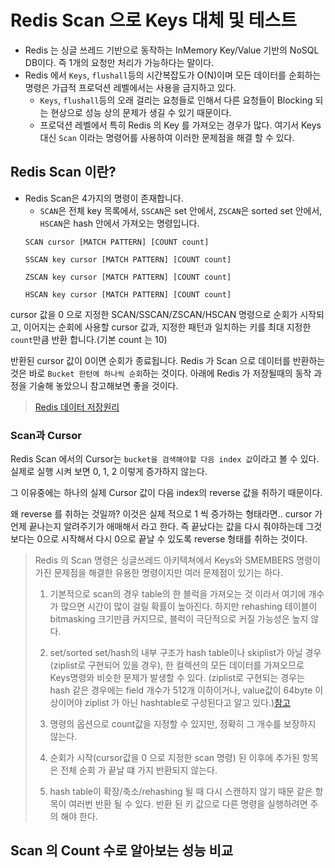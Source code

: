 # Redis Scan 으로 Keys 대체 및 테스트

- Redis 는 싱글 쓰레드 기반으로 동작하는 InMemory Key/Value 기반의 NoSQL DB이다. 즉 1개의 요청만 처리가 가능하다는 말이다.
- Redis 에서 `Keys`, `flushall`등의 시간복잡도가 O(N)이며 모든 데이터를 순회하는 명령은 가급적 프로덕션 레벨에서는 사용을 금지하고 있다.
  - `Keys`, `flushall`등의 오래 걸리는 요청들로 인해서 다른 요청들이 Blocking 되는 현상으로 성능 상의 문제가 생길 수 있기 때문이다.
  - 프로덕션 레벨에서 특히 Redis 의 Key 를 가져오는 경우가 많다. 여기서 Keys 대신 `Scan` 이라는 명령어를 사용하여 이러한 문제점을 해결 할 수 있다.
 


## Redis Scan 이란?
  - Redis Scan은 4가지의 명령이 존재합니다.
    - `SCAN`은 전체 key 목록에서, `SSCAN`은 set 안에서, `ZSCAN`은 sorted set 안에서, `HSCAN`은 hash 안에서 가져오는 명령입니다.
    ~~~redis
    SCAN cursor [MATCH PATTERN] [COUNT count]

    SSCAN key cursor [MATCH PATTERN] [COUNT count]

    ZSCAN key cursor [MATCH PATTERN] [COUNT count]

    HSCAN key cursor [MATCH PATTERN] [COUNT count]
    ~~~

cursor 값을 0 으로 지정한 SCAN/SSCAN/ZSCAN/HSCAN 명령으로 순회가 시작되고, 이어지는 순회에 사용할 cursor 값과, 지정한 패턴과 일치하는 키를 최대 지정한 `count`만큼 반환 합니다.(기본 count 는 10)

반환된 cursor 값이 0이면 순회가 종료됩니다. Redis 가 Scan 으로 데이터를 반환하는 것은 바로 `Bucket 한턴에 하나씩 순회`하는 것이다. 아래에 Redis 가 저장될때의 동작 과정을 기술해 놓았으니 참고해보면 좋을 것이다.

>[Redis 데이터 저장원리](https://github.com/russell-seo/TIL/blob/main/DB/RedisApply.md)



### Scan과 Cursor

Redis Scan 에서의 Cursor는 `bucket을 검색해야할 다음 index 값`이라고 볼 수 있다. 실제로 실행 시켜 보면 0, 1, 2 이렇게 증가하지 않는다.

그 이유중에는 하나의 실제 Cursor 값이 다음 index의 reverse 값을 취하기 때문이다.

왜 reverse 를 취하는 것일까? 이것은 실제 적으로 1 씩 증가하는 형태라면.. cursor 가 언제 끝나는지 알려주기가 애매해서 라고 한다. 즉 끝났다는 값을 다시 줘야하는데 그것보다는 0으로 시작해서 다시 0으로 끝날 수 있도록 reverse 형태를 취하는 것이다.

> Redis 의 Scan 명령은 싱글쓰레드 아키텍쳐에서 Keys와 SMEMBERS 명령이 가진 문제점을 해결한 유용한 명령이지만 여러 문제점이 있기는 하다.
>
> 1. 기본적으로 scan의 경우 table의 한 블럭을 가져오는 것 이라서 여기에 개수가 많으면 시간이 많이 걸릴 확률이 높아진다. 하지만 rehashing 테이블이 bitmasking 크기만큼 커지므로, 블럭이 극단적으로 커질 가능성은 높지 않다.
>
> 2. set/sorted set/hash의 내부 구조가 hash table이나 skiplist가 아닐 경우(ziplist로 구현되어 있을 경우), 한 컬렉션의 모든 데이터를 가져오므로 Keys명령와 비슷한 문제가 발생할 수 있다.
> (ziplist로 구현되는 경우는 hash 같은 경우에는 field 개수가 512개 이하이거나, value값이 64byte 이상이어야 ziplist 가 아닌 hashtable로 구성된다고 알고 있다.)[참고](http://redisgate.kr/redis/configuration/ds_ziplist_hashes.php)
>
> 3. 명령의 옵션으로 count값을 지정할 수 있지만, 정확히 그 개수를 보장하지 않는다.
>
> 4. 순회가 시작(cursor값을 0 으로 지정한 scan 명령) 된 이후에 추가된 항목은 전체 순회 가 끝날 떄 가지 반환되지 않는다.
>
> 5. hash table이 확장/축소/rehashing 될 때 다시 스캔하지 않기 때문 같은 항목이 여러번 반환 될 수 있다. 반환 된 키 값으로 다른 명령을 실행하려면 주의 해야 한다.



## Scan 의 Count 수로 알아보는 성능 비교
